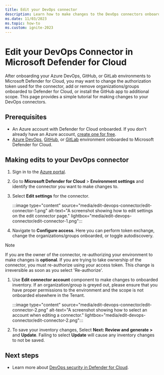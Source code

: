 ```yaml
---
title: Edit your DevOps connector
description: Learn how to make changes to the DevOps connectors onboarded to Defender for Cloud.
ms.date: 11/03/2023
ms.topic: how-to
ms.custom: ignite-2023
---
```


# Edit your DevOps Connector in Microsoft Defender for Cloud

After onboarding your Azure DevOps, GitHub, or GitLab environments to Microsoft Defender for Cloud, you may want to change the authorization token used for the connector, add or remove organizations/groups onboarded to Defender for Cloud, or install the GitHub app to additional scope. This page provides a simple tutorial for making changes to your DevOps connectors.

## Prerequisites

- An Azure account with Defender for Cloud onboarded. If you don't already have an Azure account, [create one for free](https://azure.microsoft.com/free/?WT.mc_id=A261C142F).
- [Azure DevOps](quickstart-onboard-devops.md), [GitHub](quickstart-onboard-github.md), or [GitLab](quickstart-onboard-gitlab.md) environment onboarded to Microsoft Defender for Cloud.

## Making edits to your DevOps connector

1. Sign in to the [Azure portal](https://portal.azure.com/).

1. Go to **Microsoft Defender for Cloud** > **Environment settings** and identify the connector you want to make changes to.

1. Select **Edit settings** for the connector.

    :::image type="content" source="media/edit-devops-connector/edit-connector-1.png" alt-text="A screenshot showing how to edit settings on the edit connector page." lightbox="media/edit-devops-connector/edit-connector-1.png":::

1. Navigate to **Configure access**. Here you can perform token exchange, change the organizations/groups onboarded, or toggle autodiscovery.

> [!NOTE]
> If you are the owner of the connector, re-authorizing your environment to make changes is **optional**. If you are trying to take ownership of the connector, you must re-authorize using your access token. This change is irreversible as soon as you select 'Re-authorize'.

1. Use **Edit connector account** component to make changes to onboarded inventory. If an organization/group is greyed out, please ensure that you have proper permissions to the environment and the scope is not onboarded elsewhere in the Tenant.

    :::image type="content" source="media/edit-devops-connector/edit-connector-2.png" alt-text="A screenshot showing how to select an account when editing a connector." lightbox="media/edit-devops-connector/edit-connector-2.png":::
   
1. To save your inventory changes, Select **Next: Review and generate >** and **Update**. Failing to select **Update** will cause any inventory changes to not be saved.

## Next steps

- Learn more about [DevOps security in Defender for Cloud](defender-for-devops-introduction.md).
